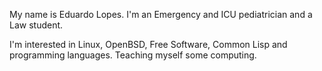 My name is Eduardo Lopes. I'm an Emergency and ICU pediatrician and a Law student.

I'm interested in Linux, OpenBSD, Free Software, Common Lisp and programming languages. Teaching myself some computing.
